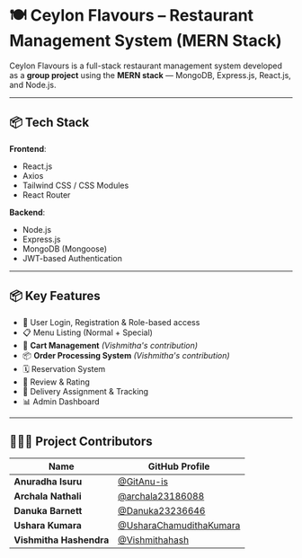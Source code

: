 # 🍽️ Ceylon Flavours – Restaurant Management System (MERN Stack)

Ceylon Flavours is a full-stack restaurant management system developed as a **group project** using the **MERN stack** — MongoDB, Express.js, React.js, and Node.js.

---

## 📦 Tech Stack

**Frontend**:
- React.js
- Axios
- Tailwind CSS / CSS Modules
- React Router

**Backend**:
- Node.js
- Express.js
- MongoDB (Mongoose)
- JWT-based Authentication

---

## 📦 Key Features

- 🔐 User Login, Registration & Role-based access
- 📋 Menu Listing (Normal + Special)
- 🛒 **Cart Management** *(Vishmitha's contribution)*
- 📦 **Order Processing System** *(Vishmitha's contribution)*
- 🗓️ Reservation System
- 💬 Review & Rating
- 🚚 Delivery Assignment & Tracking
- 📊 Admin Dashboard

---

## 🧑‍🤝‍🧑 Project Contributors

| Name                       | GitHub Profile                                                   
|----------------------------|------------------------------------------------------------------|
| **Anuradha Isuru**               | [@GitAnu-is](https://github.com/GitAnu-is)                       |
| **Archala Nathali**                | [@archala23186088](https://github.com/archala23186088)           |
| **Danuka Barnett**                 | [@Danuka23236646](https://github.com/Danuka23236646)             |
| **Ushara Kumara**                 | [@UsharaChamudithaKumara](https://github.com/UsharaChamudithaKumara) |
| **Vishmitha Hashendra**    | [@Vishmithahash](https://github.com/Vishmithahash)               |
